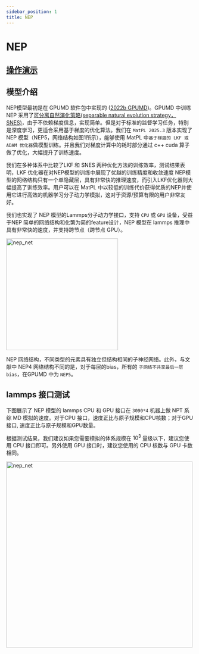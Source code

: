 ```yaml
---
sidebar_position: 1
title: NEP
---
```


# NEP

## **[操作演示](./nep-tutorial.md)**

## 模型介绍
NEP模型最初是在 GPUMD 软件包中实现的 ([2022b GPUMD](https://doi.org/10.1063/5.0106617))。GPUMD 中训练 NEP 采用了[可分离自然演化策略(separable natural evolution strategy，SNES)](https://doi.org/10.1145/2001576.2001692)，由于不依赖梯度信息，实现简单。但是对于标准的监督学习任务，特别是深度学习，更适合采用基于梯度的优化算法。我们在 `MatPL 2025.3` 版本实现了 NEP 模型（NEP5，网络结构如图1所示），能够使用 MatPL 中`基于梯度的 LKF 或 ADAM 优化器`做模型训练。并且我们对梯度计算中的耗时部分通过 c++ cuda 算子做了优化，大幅提升了训练速度。

我们在多种体系中比较了LKF 和 SNES 两种优化方法的训练效率，测试结果表明，LKF 优化器在对NEP模型的训练中展现了优越的训练精度和收敛速度 NEP模型的网络结构只有一个单隐藏层，具有非常快的推理速度，而引入LKF优化器则大幅提高了训练效率。用户可以在 MatPL 中以较低的训练代价获得优质的NEP并使用它进行高效的机器学习分子动力学模拟，这对于资源/预算有限的用户非常友好。

我们也实现了 NEP 模型的Lammps分子动力学接口，支持 `CPU` 或 `GPU` 设备，受益于NEP 简单的网络结构和化繁为简的feature设计，NEP 模型在 lammps 推理中具有非常快的速度，并支持跨节点（跨节点 GPU）。

<div style={{ display: 'inline-block', marginRight: '10px' }}>
  <img src={require("./pictures/nep_net.png").default} alt="nep_net" width="300" />
</div>

NEP 网络结构，不同类型的元素具有独立但结构相同的子神经网络。此外，与文献中 NEP4 网络结构不同的是，对于每层的bias，所有的 `子网络不共享最后一层bias`，在GPUMD 中为 `NEP5`。

<!-- ## 模型的训练测试

替换为最新的结果、是否把测试这部分结果单独提取出来作为NEP的README(介绍NEP的原理) -->

<!-- 我们对多种体系进行了测试，所有测试中将数据集的80%作为训练集，20%作为验证集。我们在公开的HfO2训练集（包含𝑃21/c、Pbca、𝑃ca21和𝑃42/nmc相的2200个结构）上对NEP模型分别在LKF和演化算法（SNES, GPUMD）训练，它们在验证集上的误差下降如下图2中所示。随着训练epoch增加，基于LKF的NEP模型相比于SNES，可以更快收敛到更低误差（误差越低精度越高）。在铝的体系下（包括3984个结构）也有相似结果（图3）。此外，我们在LiGePS体系以及五元合金体系中也有类似结果，更详细数据请参考已上传的训练和测试数据。

<div>
  <div style={{ display: 'inline-block', marginRight: '10px' }}>
    <img src={require("./pictures/hfo2_lkf_snes_energy.png").default} alt="hfo2_lkf_snes_energy" width="300" />
  </div>
  <div style={{ display: 'inline-block', marginRight: '10px' }}>
    <img src={require("./pictures/hfo2_lkf_snes_force.png").default} alt="hfo2_lkf_snes_force" width="300" />
  </div>
  <p>HfO2体系（2200个结构）下，NEP模型在LKF和SNES优化器下的能量（左图）和力（右图）收敛情况。图中虚线为SNES算法训练能够达到的最低loss水平。</p>

  <div style={{ display: 'inline-block', marginRight: '10px' }}>
    <img src={require("./pictures/al_lkf_snes_energy.png").default} alt="al_lkf_snes_energy" width="300" />
  </div>
  <div style={{ display: 'inline-block', marginRight: '10px' }}>
    <img src={require("./pictures/al_lkf_snes_force.png").default} alt="al_lkf_snes_force" width="300" />
  </div>
  <p>Al体系（3984个结构）下，NEP模型在LKF和SNES优化器下的能量（左图）和力（右图）收敛情况。图中虚线为SNES算法训练能够达到的最低loss水平。</p>
</div> -->

<!-- 
### MatPL 中NEP模型与深度势能模型的精度对比

深度势能（deep potential, DP）模型是目前广泛使用的一种神经网络模型，MatPL 中实现了Pytorch版本的DP模型，该DP模型也可以使用LKF优化器。我们在多个体系下，使用LKF优化器对NEP模型和DP（MatPL ）模型训练做了对比，结果如下图4中所示。在Al、HfO2、LiGePS（包含1万个结构）、[Ru、Rh、Ir、Pd、Ni]五元合金体系（包含9486个结构）下，MatPL 中的NEP模型比DP模型收敛都更快，精度也更高。特别的，对于五元合金，我们采用type embedding DP以减少元素种类对训练速度的影响（在之前的测试中，我们发现，对五种以上的元素的情况，在MatPL 的DP训练中引入type embedding可以获得比普通DP更高的精度）。

<div>
  <div style={{ display: 'inline-block', marginRight: '10px' }}>
    <img src={require("./pictures/NEP_Al.png").default} alt="al1" width="300" />
  </div>
  <div style={{ display: 'inline-block', marginRight: '10px' }}>
    <img src={require("./pictures/NEP_HfO2.png").default} alt="hfo2" width="300" />
  </div>
  <p></p>
  <div style={{ display: 'inline-block' }}>
    <img src={require("./pictures/NEP_Alloy.png").default} alt="Alloy" width="300" />
  </div>
  <div style={{ display: 'inline-block' }}>
  <img src={require("./pictures/NEP_LiGePS.png").default} alt="LiGePS" width="300" />
  </div>
</div>
NEP和DP模型在LKF优化器下训练误差收敛情况 -->


<!-- ### 测试数据
测试数据与模型已经上传, 您可以访问我们的 [百度云网盘下载 https://pan.baidu.com/s/1beFMBU1IehmNEpIQ9B8ybg?pwd=pwmt ](https://pan.baidu.com/s/1beFMBU1IehmNEpIQ9B8ybg?pwd=pwmt)， 或者我们的[开源数据集仓库](https://github.com/LonxunQuantum/MatPL_library/tree/main/PWMLFF_NEP_test_examples)。 -->


## lammps 接口测试
下图展示了 NEP 模型的 lammps CPU 和 GPU 接口在 `3090*4` 机器上做 NPT 系综 MD 模拟的速度。对于CPU 接口，速度正比与原子规模和CPU核数；对于GPU 接口, 速度正比与原子规模和GPU数量。

根据测试结果，我们建议如果您需要模拟的体系规模在 $10^3$ 量级以下，建议您使用 CPU 接口即可。另外使用 GPU 接口时，建议您使用的 CPU 核数与 GPU 卡数相同。

<div style={{ display: 'inline-block', marginRight: '10px' }}>
  <img src={require("./pictures/lmps_speed.png").default} alt="nep_net" width="500" />
</div>

